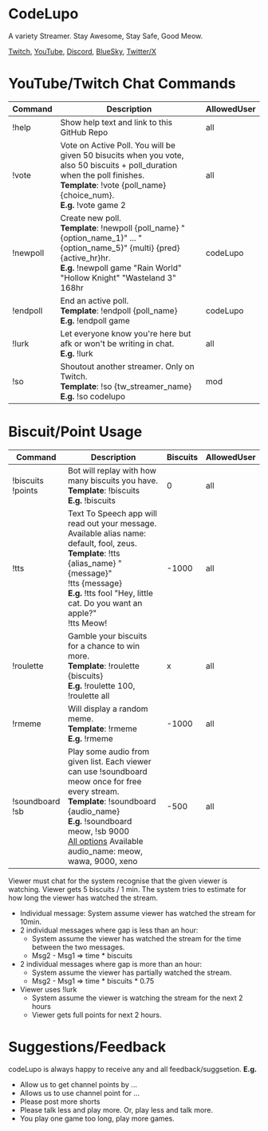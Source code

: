 # CodeLupo
A variety Streamer. Stay Awesome, Stay Safe, Good Meow.

[Twitch](https://www.twitch.tv/codelupo), [YouTube](https://www.youtube.com/@codelupo), [Discord](https://discord.com/invite/B6dZ9DZS7q), [BlueSky](https://bsky.app/profile/codelupo.bsky.social), [Twitter/X](https://www.twitter.com/codelupo)

# YouTube/Twitch Chat Commands
| Command | Description | AllowedUser | 
| -------- | ------- | ------- |
| !help | Show help text and link to this GitHub Repo | all |
| !vote | Vote on Active Poll. You will be given 50 bisucits when you vote, also 50 biscuits + poll_duration when the poll finishes. <br />**Template**: !vote {poll_name} {choice_num}. <br />**E.g.** !vote game 2 | all |
| !newpoll | Create new poll. <br />**Template**: !newpoll {poll_name} "{option_name_1}" ... "{option_name_5}" {multi} {pred} {active_hr}hr. <br />**E.g.** !newpoll game "Rain World" "Hollow Knight" "Wasteland 3" 168hr | codeLupo |
| !endpoll | End an active poll. <br />**Template**: !endpoll {poll_name} <br />**E.g.** !endpoll game | codeLupo |
| !lurk | Let everyone know you're here but afk or won't be writing in chat. <br />**E.g.** !lurk | all |
| !so | Shoutout another streamer. Only on Twitch. <br/> **Template**: !so {tw_streamer_name} <br/> **E.g.** !so codelupo | mod |

# Biscuit/Point Usage
| Command | Description | Biscuits | AllowedUser | 
| -------- | ------- | ------- | ------- |
| !biscuits <br/> !points | Bot will replay with how many biscuits you have. <br/> **Template**: !biscuits <br/> **E.g.** !biscuits | 0 | all |
| !tts | Text To Speech app will read out your message. Available alias name: default, fool, zeus. <br/> **Template**: !tts {alias_name} "{message}" <br/> !tts {message} <br/> **E.g.** !tts fool "Hey, little cat. Do you want an apple?" <br/> !tts Meow!  | -1000 | all |
| !roulette | Gamble your biscuits for a chance to win more. <br/> **Template**: !roulette {biscuits} <br/> **E.g.** !roulette 100, !roulette all | x | all |
| !rmeme | Will display a random meme. <br/> **Template**: !rmeme <br/> **E.g.** !rmeme | -1000 | all |
| !soundboard <br/> !sb   | Play some audio from given list. Each viewer can use !soundboard meow once for free every stream.  <br/> **Template**: !soundboard {audio_name} <br/> **E.g.** !soundboard meow, !sb 9000 <br/> [All options](soundboard/README.md) Available audio_name: meow, wawa, 9000, xeno | -500 | all |


Viewer must chat for the system recognise that the given viewer is watching. Viewer gets 5 biscuits / 1 min. The system tries to estimate for how long the viewer has watched the stream.
- Individual message: System assume viewer has watched the stream for 10min.
- 2 individual messages where gap is less than an hour:
  - System assume the viewer has watched the stream for the time between the two messages. 
  - Msg2 - Msg1 => time * biscuits 
- 2 individual messages where gap is more than an hour:
  - System assume the viewer has partially watched the stream.
  - Msg2 - Msg1 => time * biscuits * 0.75
- Viewer uses !lurk
  - System assume the viewer is watching the stream for the next 2 hours
  - Viewer gets full points for next 2 hours.  

# Suggestions/Feedback
codeLupo is always happy to receive any and all feedback/suggsetion. **E.g.** 
- Allow us to get channel points by ...
- Allows us to use channel point for ...
- Please post more shorts
- Please talk less and play more. Or, play less and talk more.
- You play one game too long, play more games.
